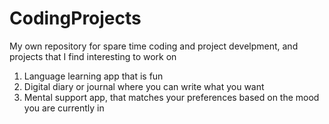 # CodingProjects
My own repository for spare time coding and project develpment, and projects that I find interesting to work on

1. Language learning app that is fun 
2. Digital diary or journal where you can write what you want
3. Mental support app, that matches your preferences based on the mood you are currently in

